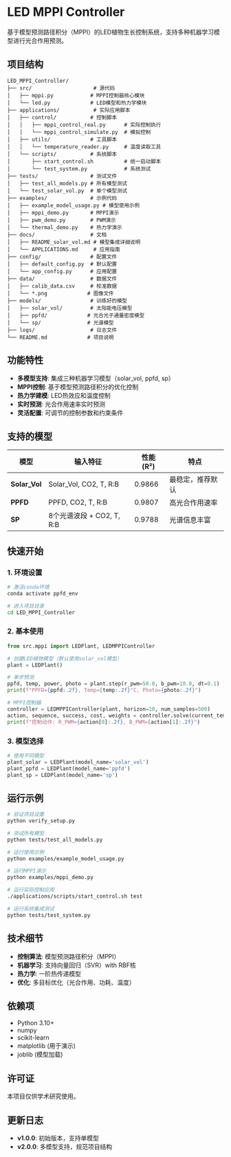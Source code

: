 # LED MPPI Controller

基于模型预测路径积分（MPPI）的LED植物生长控制系统，支持多种机器学习模型进行光合作用预测。

## 项目结构

```
LED_MPPI_Controller/
├── src/                    # 源代码
│   ├── mppi.py            # MPPI控制器核心模块
│   └── led.py             # LED模型和热力学模块
├── applications/           # 实际应用脚本
│   ├── control/           # 控制脚本
│   │   ├── mppi_control_real.py      # 实际控制执行
│   │   └── mppi_control_simulate.py  # 模拟控制
│   ├── utils/             # 工具脚本
│   │   └── temperature_reader.py     # 温度读取工具
│   └── scripts/           # 系统脚本
│       ├── start_control.sh          # 统一启动脚本
│       └── test_system.py            # 系统测试
├── tests/                 # 测试文件
│   ├── test_all_models.py # 所有模型测试
│   └── test_solar_vol.py  # 单个模型测试
├── examples/              # 示例代码
│   ├── example_model_usage.py # 模型使用示例
│   ├── mppi_demo.py       # MPPI演示
│   ├── pwm_demo.py        # PWM演示
│   └── thermal_demo.py    # 热力学演示
├── docs/                  # 文档
│   ├── README_solar_vol.md # 模型集成详细说明
│   └── APPLICATIONS.md     # 应用指南
├── config/                # 配置文件
│   ├── default_config.py  # 默认配置
│   └── app_config.py      # 应用配置
├── data/                  # 数据文件
│   ├── calib_data.csv     # 校准数据
│   └── *.png             # 图像文件
├── models/                # 训练好的模型
│   ├── solar_vol/         # 太阳能电压模型
│   ├── ppfd/             # 光合光子通量密度模型
│   └── sp/               # 光谱模型
├── logs/                  # 日志文件
└── README.md             # 项目说明
```

## 功能特性

- **多模型支持**: 集成三种机器学习模型（solar_vol, ppfd, sp）
- **MPPI控制**: 基于模型预测路径积分的优化控制
- **热力学建模**: LED热效应和温度控制
- **实时预测**: 光合作用速率实时预测
- **灵活配置**: 可调节的控制参数和约束条件

## 支持的模型

| 模型 | 输入特征 | 性能 (R²) | 特点 |
|------|----------|-----------|------|
| **Solar_Vol** | Solar_Vol, CO2, T, R:B | 0.9866 | 最稳定，推荐默认 |
| **PPFD** | PPFD, CO2, T, R:B | 0.9807 | 高光合作用速率 |
| **SP** | 8个光谱波段 + CO2, T, R:B | 0.9788 | 光谱信息丰富 |

## 快速开始

### 1. 环境设置

```bash
# 激活conda环境
conda activate ppfd_env

# 进入项目目录
cd LED_MPPI_Controller
```

### 2. 基本使用

```python
from src.mppi import LEDPlant, LEDMPPIController

# 创建LED植物模型（默认使用solar_vol模型）
plant = LEDPlant()

# 单步预测
ppfd, temp, power, photo = plant.step(r_pwm=50.0, b_pwm=10.0, dt=0.1)
print(f"PPFD={ppfd:.2f}, Temp={temp:.2f}°C, Photo={photo:.2f}")

# MPPI控制器
controller = LEDMPPIController(plant, horizon=10, num_samples=500)
action, sequence, success, cost, weights = controller.solve(current_temp=25.0)
print(f"控制动作: R_PWM={action[0]:.2f}, B_PWM={action[1]:.2f}")
```

### 3. 模型选择

```python
# 使用不同模型
plant_solar = LEDPlant(model_name='solar_vol')
plant_ppfd = LEDPlant(model_name='ppfd')
plant_sp = LEDPlant(model_name='sp')
```

## 运行示例

```bash
# 验证项目设置
python verify_setup.py

# 测试所有模型
python tests/test_all_models.py

# 运行使用示例
python examples/example_model_usage.py

# 运行MPPI演示
python examples/mppi_demo.py

# 运行实际控制应用
./applications/scripts/start_control.sh test

# 运行系统集成测试
python tests/test_system.py
```

## 技术细节

- **控制算法**: 模型预测路径积分（MPPI）
- **机器学习**: 支持向量回归（SVR）with RBF核
- **热力学**: 一阶热传递模型
- **优化**: 多目标优化（光合作用、功耗、温度）

## 依赖项

- Python 3.10+
- numpy
- scikit-learn
- matplotlib (用于演示)
- joblib (模型加载)

## 许可证

本项目仅供学术研究使用。

## 更新日志

- **v1.0.0**: 初始版本，支持单模型
- **v2.0.0**: 多模型支持，规范项目结构
